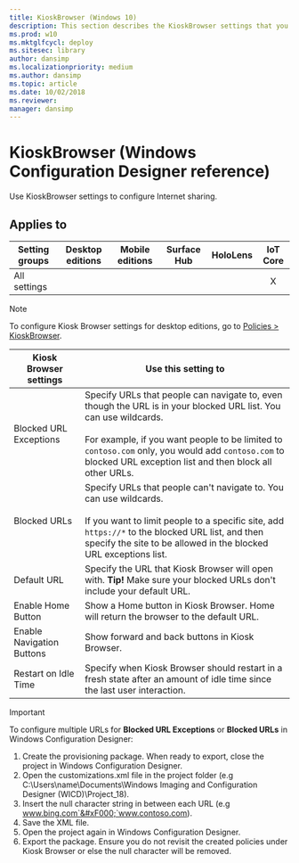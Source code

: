 ```yaml
---
title: KioskBrowser (Windows 10)
description: This section describes the KioskBrowser settings that you can configure in provisioning packages for Windows 10 using Windows Configuration Designer.
ms.prod: w10
ms.mktglfcycl: deploy
ms.sitesec: library
author: dansimp
ms.localizationpriority: medium
ms.author: dansimp
ms.topic: article
ms.date: 10/02/2018
ms.reviewer: 
manager: dansimp
---
```


# KioskBrowser (Windows Configuration Designer reference)

Use KioskBrowser settings to configure Internet sharing.

## Applies to

| Setting groups | Desktop editions | Mobile editions | Surface Hub | HoloLens | IoT Core |
| --- | :---: | :---: | :---: | :---: | :---: |
| All settings |  |    |  |  | X |

>[!NOTE]
>To configure Kiosk Browser settings for desktop editions, go to [Policies > KioskBrowser](wcd-policies.md#kioskbrowser).

Kiosk Browser settings | Use this setting to
--- | ---
Blocked URL Exceptions | Specify URLs that people can navigate to, even though the URL is in your blocked URL list. You can use wildcards. <br><br>For example, if you want people to be limited to `contoso.com` only, you would add `contoso.com` to blocked URL exception list and then block all other URLs.
Blocked URLs | Specify URLs that people can't navigate to. You can use wildcards. <br><br>If you want to limit people to a specific site, add `https://*` to the blocked URL list, and then specify the site to be allowed in the blocked URL exceptions list.
Default URL | Specify the URL that Kiosk Browser will open with. **Tip!** Make sure your blocked URLs don't include your default URL.
Enable Home Button | Show a Home button in Kiosk Browser. Home will return the browser to the default URL.
Enable Navigation Buttons | Show forward and back buttons in Kiosk Browser.
Restart on Idle Time | Specify when Kiosk Browser should restart in a fresh state after an amount of idle time since the last user interaction.

> [!IMPORTANT]
> To configure multiple URLs for **Blocked URL Exceptions** or **Blocked URLs** in Windows Configuration Designer:
> 
> 1. Create the provisioning package. When ready to export, close the project in Windows Configuration Designer.
> 2. Open the customizations.xml file in the project folder (e.g C:\Users\name\Documents\Windows Imaging and Configuration Designer (WICD)\Project_18). 
> 3. Insert the null character string in between each URL (e.g www.bing.com`&#xF000;`www.contoso.com). 
> 4. Save the XML file.
> 5. Open the project again in Windows Configuration Designer.
> 6. Export the package. Ensure you do not revisit the created policies under Kiosk Browser or else the null character will be removed.
